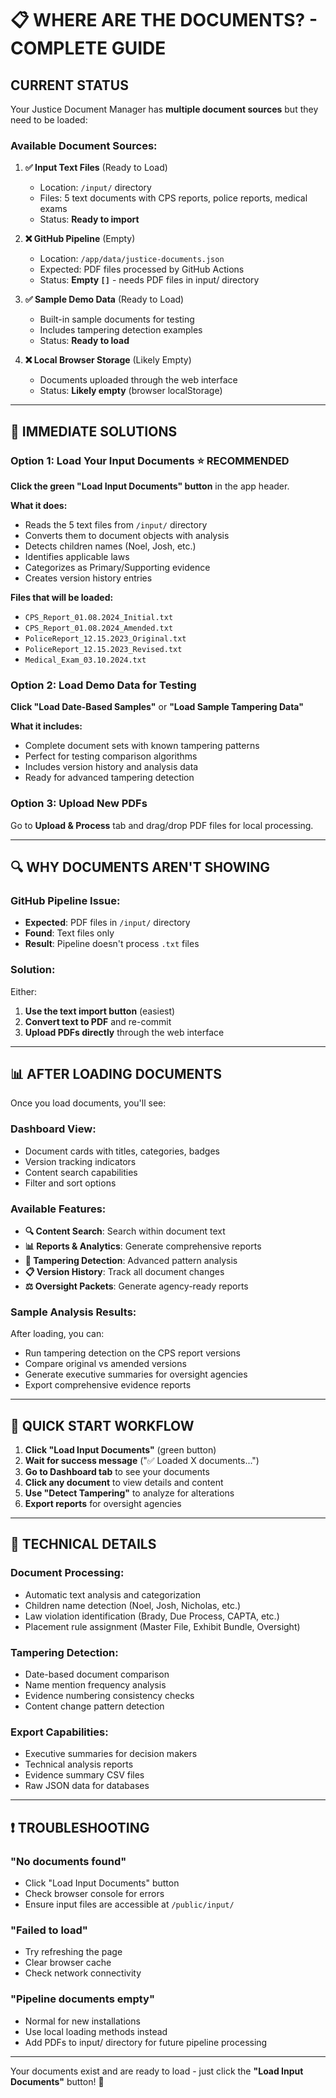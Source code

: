 # 📋 WHERE ARE THE DOCUMENTS? - COMPLETE GUIDE

## **CURRENT STATUS**

Your Justice Document Manager has **multiple document sources** but they need to be loaded:

### **Available Document Sources:**

1. **✅ Input Text Files** (Ready to Load)
   - Location: `/input/` directory 
   - Files: 5 text documents with CPS reports, police reports, medical exams
   - Status: **Ready to import** 

2. **❌ GitHub Pipeline** (Empty)
   - Location: `/app/data/justice-documents.json`
   - Expected: PDF files processed by GitHub Actions
   - Status: **Empty `[]`** - needs PDF files in input/ directory

3. **✅ Sample Demo Data** (Ready to Load)
   - Built-in sample documents for testing
   - Includes tampering detection examples
   - Status: **Ready to load**

4. **❌ Local Browser Storage** (Likely Empty)
   - Documents uploaded through the web interface
   - Status: **Likely empty** (browser localStorage)

---

## **🔧 IMMEDIATE SOLUTIONS**

### **Option 1: Load Your Input Documents** ⭐ **RECOMMENDED**
**Click the green "Load Input Documents" button** in the app header.

**What it does:**
- Reads the 5 text files from `/input/` directory
- Converts them to document objects with analysis
- Detects children names (Noel, Josh, etc.)
- Identifies applicable laws
- Categorizes as Primary/Supporting evidence
- Creates version history entries

**Files that will be loaded:**
- `CPS_Report_01.08.2024_Initial.txt`
- `CPS_Report_01.08.2024_Amended.txt` 
- `PoliceReport_12.15.2023_Original.txt`
- `PoliceReport_12.15.2023_Revised.txt`
- `Medical_Exam_03.10.2024.txt`

### **Option 2: Load Demo Data for Testing**
**Click "Load Date-Based Samples"** or **"Load Sample Tampering Data"**

**What it includes:**
- Complete document sets with known tampering patterns
- Perfect for testing comparison algorithms
- Includes version history and analysis data
- Ready for advanced tampering detection

### **Option 3: Upload New PDFs**
Go to **Upload & Process** tab and drag/drop PDF files for local processing.

---

## **🔍 WHY DOCUMENTS AREN'T SHOWING**

### **GitHub Pipeline Issue:**
- **Expected**: PDF files in `/input/` directory
- **Found**: Text files only
- **Result**: Pipeline doesn't process `.txt` files

### **Solution**: 
Either:
1. **Use the text import button** (easiest)
2. **Convert text to PDF** and re-commit
3. **Upload PDFs directly** through the web interface

---

## **📊 AFTER LOADING DOCUMENTS**

Once you load documents, you'll see:

### **Dashboard View:**
- Document cards with titles, categories, badges
- Version tracking indicators
- Content search capabilities
- Filter and sort options

### **Available Features:**
- **🔍 Content Search**: Search within document text
- **📊 Reports & Analytics**: Generate comprehensive reports  
- **🔬 Tampering Detection**: Advanced pattern analysis
- **📋 Version History**: Track all document changes
- **⚖️ Oversight Packets**: Generate agency-ready reports

### **Sample Analysis Results:**
After loading, you can:
- Run tampering detection on the CPS report versions
- Compare original vs amended versions
- Generate executive summaries for oversight agencies
- Export comprehensive evidence reports

---

## **🚀 QUICK START WORKFLOW**

1. **Click "Load Input Documents"** (green button)
2. **Wait for success message** ("✅ Loaded X documents...")
3. **Go to Dashboard tab** to see your documents
4. **Click any document** to view details and content
5. **Use "Detect Tampering"** to analyze for alterations
6. **Export reports** for oversight agencies

---

## **🔧 TECHNICAL DETAILS**

### **Document Processing:**
- Automatic text analysis and categorization
- Children name detection (Noel, Josh, Nicholas, etc.)
- Law violation identification (Brady, Due Process, CAPTA, etc.)
- Placement rule assignment (Master File, Exhibit Bundle, Oversight)

### **Tampering Detection:**
- Date-based document comparison
- Name mention frequency analysis  
- Evidence numbering consistency checks
- Content change pattern detection

### **Export Capabilities:**
- Executive summaries for decision makers
- Technical analysis reports
- Evidence summary CSV files
- Raw JSON data for databases

---

## **❗ TROUBLESHOOTING**

### **"No documents found"**
- Click "Load Input Documents" button
- Check browser console for errors
- Ensure input files are accessible at `/public/input/`

### **"Failed to load"**
- Try refreshing the page
- Clear browser cache
- Check network connectivity

### **"Pipeline documents empty"** 
- Normal for new installations
- Use local loading methods instead
- Add PDFs to input/ directory for future pipeline processing

---

Your documents exist and are ready to load - just click the **"Load Input Documents"** button! 🎯